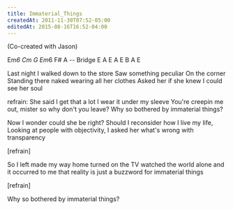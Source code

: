 ```yaml
---
title: Immaterial_Things
createdAt: 2011-11-30T07:52-05:00
editedAt: 2015-08-16T16:52-04:00
---
```


(Co-created with Jason)

Em*6 Cm G Em*6 F# A -- Bridge E A E A E B A E

Last night I walked
down to the store
Saw something peculiar
On the corner
Standing there naked
wearing all her clothes
Asked her if she knew
I could see her soul

refrain:
She said I get that a lot
I wear it under my sleeve
You're creepin me out, mister
so why don't you leave?
Why so bothered
by immaterial things?

Now I wonder
could she be right?
Should I reconsider
how I live my life,
Looking at people
with objectivity,
I asked her what's wrong
with transparency

[refrain]

So I left
made my way home
turned on the TV
watched the world alone
and it occurred to me
that reality
is just a buzzword
for immaterial things

[refrain]

Why so bothered
by immaterial things?

